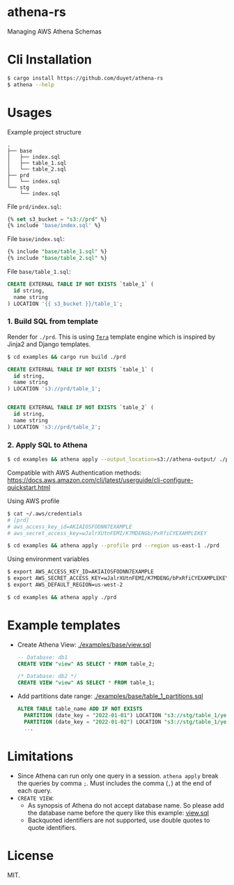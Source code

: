 # athena-rs

Managing AWS Athena Schemas

# Cli Installation

```bash
$ cargo install https://github.com/duyet/athena-rs
$ athena --help
```

# Usages

Example project structure

```
.
├── base
│   ├── index.sql
│   ├── table_1.sql
│   └── table_2.sql
├── prd
│   └── index.sql
└── stg
    └── index.sql
```

File `prd/index.sql`:

```sql
{% set s3_bucket = "s3://prd" %}
{% include 'base/index.sql' %}
```

File `base/index.sql`:

```sql
{% include "base/table_1.sql" %}
{% include "base/table_2.sql" %}
```

File `base/table_1.sql`:

```sql
CREATE EXTERNAL TABLE IF NOT EXISTS `table_1` (
  id string,
  name string
) LOCATION '{{ s3_bucket }}/table_1';

```

### 1. Build SQL from template

Render for `./prd`. This is using [`Tera`](https://tera.netlify.app) template engine
which is inspired by Jinja2 and Django templates.

```bash
$ cd examples && cargo run build ./prd
```

```sql
CREATE EXTERNAL TABLE IF NOT EXISTS `table_1` (
  id string,
  name string
) LOCATION 's3://prd/table_1';


CREATE EXTERNAL TABLE IF NOT EXISTS `table_2` (
  id string,
  name string
) LOCATION 's3://prd/table_2';
```

### 2. Apply SQL to Athena

```bash
$ cd examples && athena apply --output_location=s3://athena-output/ ./prd
```

Compatible with AWS Authentication methods:
<https://docs.aws.amazon.com/cli/latest/userguide/cli-configure-quickstart.html>

Using AWS profile

```bash
$ cat ~/.aws/credentials
# [prd]
# aws_access_key_id=AKIAIOSFODNN7EXAMPLE
# aws_secret_access_key=wJalrXUtnFEMI/K7MDENGb/PxRfiCYEXAMPLEKEY

$ cd examples && athena apply --profile prd --region us-east-1 ./prd
```

Using environment variables

```bash
$ export AWS_ACCESS_KEY_ID=AKIAIOSFODNN7EXAMPLE
$ export AWS_SECRET_ACCESS_KEY=wJalrXUtnFEMI/K7MDENG/bPxRfiCYEXAMPLEKEY
$ export AWS_DEFAULT_REGION=us-west-2

$ cd examples && athena apply ./prd
```

# Example templates

- Create Athena View: [./examples/base/view.sql](./examples/base/view.sql)

  ```sql
  -- Database: db1
  CREATE VIEW "view" AS SELECT * FROM table_2;

  /* Database: db2 */
  CREATE VIEW "view" AS SELECT * FROM table_1;
  ```

- Add partitions date range: [./examples/base/table_1_partitions.sql](./examples/base/table_1_partitions.sql)

  ```sql
  ALTER TABLE table_name ADD IF NOT EXISTS
    PARTITION (date_key = "2022-01-01") LOCATION "s3://stg/table_1/year=2022/month=01/day=01",
    PARTITION (date_key = "2022-01-02") LOCATION "s3://stg/table_1/year=2022/month=01/day=02",
    ...
  ```

# Limitations

- Since Athena can run only one query in a session. `athena apply` break the queries by comma `;`.
  Must includes the comma (`,`) at the end of each query.
- `CREATE VIEW`:
  - As synopsis of Athena do not accept database name. So please add the database name before the query like this example: [view.sql](./examples/view.sql)
  - Backquoted identifiers are not supported, use double quotes to quote identifiers.

# License

MIT.
